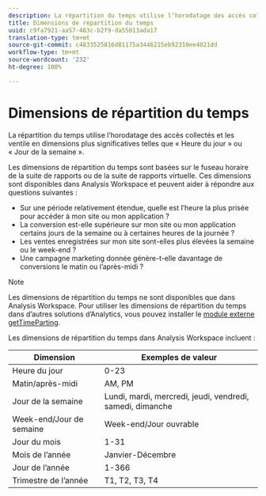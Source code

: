 ```yaml
---
description: La répartition du temps utilise l’horodatage des accès collectés et les ventile en dimensions plus significatives telles que « Heure du jour » ou « Jour de la semaine ».
title: Dimensions de répartition du temps
uuid: c9fa7921-aa57-483c-b2f9-da55013ada17
translation-type: tm+mt
source-git-commit: c4833525816d81175a3446215eb92310ee4021dd
workflow-type: tm+mt
source-wordcount: '232'
ht-degree: 100%

---
```



# Dimensions de répartition du temps

La répartition du temps utilise l’horodatage des accès collectés et les ventile en dimensions plus significatives telles que « Heure du jour » ou « Jour de la semaine ».

Les dimensions de répartition du temps sont basées sur le fuseau horaire de la suite de rapports ou de la suite de rapports virtuelle. Ces dimensions sont disponibles dans Analysis Workspace et peuvent aider à répondre aux questions suivantes :

* Sur une période relativement étendue, quelle est l’heure la plus prisée pour accéder à mon site ou mon application ?
* La conversion est-elle supérieure sur mon site ou mon application certains jours de la semaine ou à certaines heures de la journée ?
* Les ventes enregistrées sur mon site sont-elles plus élevées la semaine ou le week-end ?
* Une campagne marketing donnée génère-t-elle davantage de conversions le matin ou l’après-midi ?

>[!NOTE]
>
>Les dimensions de répartition du temps ne sont disponibles que dans Analysis Workspace. Pour utiliser les dimensions de répartition du temps dans d’autres solutions d’Analytics, vous pouvez installer le [module externe getTimeParting](https://docs.adobe.com/content/help/fr-FR/analytics/implementation/vars/plugins/gettimeparting.html).

Les dimensions de répartition du temps dans Analysis Workspace incluent :

| Dimension | Exemples de valeur |
|--- |--- |
| Heure du jour | 0-23 |
| Matin/après-midi | AM, PM |
| Jour de la semaine | Lundi, mardi, mercredi, jeudi, vendredi, samedi, dimanche |
| Week-end/Jour de semaine | Week-end/Jour ouvrable |
| Jour du mois | 1-31 |
| Mois de l’année | Janvier-Décembre |
| Jour de l’année | 1-366 |
| Trimestre de l’année | T1, T2, T3, T4 |
